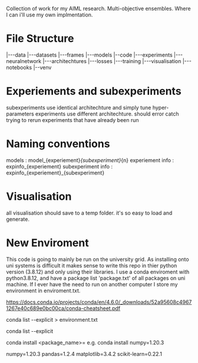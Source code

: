 Collection of work for my AIML research. Multi-objective ensembles. Where I can i'll use my own implmentation.


# File Structure
|---data
    |---datasets
    |---frames
    |---models
|--code
    |---experiments
    |---neuralnetwork
        |---architechtures
        |---losses
        |---training
    |---visualisation
    |---notebooks
|--venv

# Experiements and subexperiments
subexperiments use identical architechture and simply tune hyper-parameters
experiments use different architechture. 
should error catch trying to rerun experiments that have already been run

# Naming conventions 

models : model_{experiement}_{subexperiment}_{n}
experiement info : expinfo_{experiement}
subexperiment info : expinfo_{experiement}_{subexperiment}

# Visualisation
all visualisation should save to a temp folder. it's so easy to load and generate. 



# New Enviroment 

This code is going to mainly be run on the university grid. As installing onto uni systems is difficult
it makes sense to write this repo in thier python version (3.8.12) and only using their libraries. I use a conda
enviroment with python3.8.12, and have a package list 'package.txt' of all packages on uni machine. If I ever have 
the need to run on another computer I store my environment in enviroment.txt. 



https://docs.conda.io/projects/conda/en/4.6.0/_downloads/52a95608c49671267e40c689e0bc00ca/conda-cheatsheet.pdf

conda list --explicit > environment.txt

conda list --explicit

conda install <package_name>=<version> e.g. conda install numpy=1.20.3

numpy=1.20.3
pandas=1.2.4
matplotlib=3.4.2
scikit-learn=0.22.1




